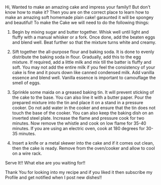 Hi,
Wanted to make an amazing cake and impress your family!!
But don't know how to make it?
Then you are on the correct place to learn how to make an amazing soft homemade plain cake! garaunted it will be spongey and beautiful!
To make the Cake we will need to do the following things:

1) Begin by mixing sugar and butter together. Whisk well until light and fluffy with a manual whisker or a fork. Once done, add the beaten eggs and blend well. Beat further so that the mixture turns white and creamy.

2) Sift together the all-purpose flour and baking soda. It is done to evenly distribute the baking soda in flour. Gradually, add this to the egg mixture. If required, add a little milk and mix till the batter is fluffy and soft. You may not add the entire milk if you feel the consistency of your cake is fine and it pours down like canned condensed milk. Add vanilla essence and blend well. Vanilla essence is important to camouflage the smell of eggs.

3) Sprinkle some maida on a greased baking tin. It will prevent sticking of the cake to the base. You can also line it with a butter paper. Pour the prepared mixture into the tin and place it on a stand in a pressure cooker. Do not add water in the cooker and ensure that the tin does not touch the base of the cooker. You can also keep the baking dish on an inverted steel plate. Increase the flame and pressure cook for two minutes. Now remove the whistle and cook on low flame for 35-40 minutes. If you are using an electric oven, cook at 180 degrees for 30-35 minutes.

4) Insert a knife or a metal skewer into the cake and if it comes out clean, then the cake is ready. Remove from the oven/cooker and allow to cool on a wire rack.

Serve It!! What else are you waiting for!!

Thank You for looking into my recipe and if you liked it then subscribe my Profile and get notified when I post new dishes!!